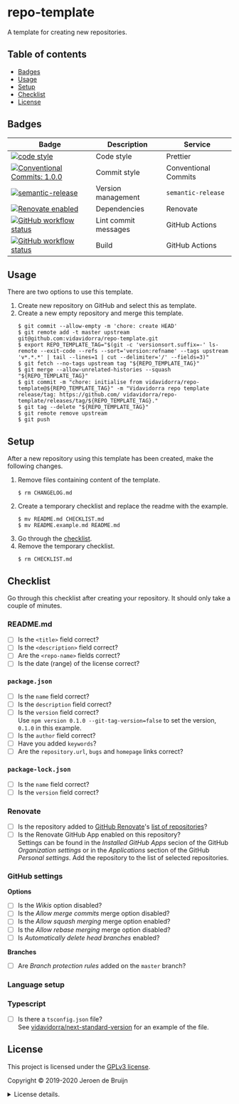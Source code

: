 # repo-template

A template for creating new repositories.

<a name="toc"></a>

## Table of contents

- [Badges](#badges)
- [Usage](#usage)
- [Setup](#setup)
- [Checklist](#checklist)
- [License](#license)

## Badges

| Badge                                                                                                                                                                                                                                                                     | Description          | Service              |
| ------------------------------------------------------------------------------------------------------------------------------------------------------------------------------------------------------------------------------------------------------------------------- | -------------------- | -------------------- |
| <a href="https://github.com/prettier/prettier#readme"><img alt="code style" src="https://img.shields.io/badge/code_style-Prettier-ff69b4.svg?logo=prettier&style=flat-square"></a>                                                                                        | Code style           | Prettier             |
| <a href="https://conventionalcommits.org"><img alt="Conventional Commits: 1.0.0" src="https://img.shields.io/badge/Conventional%20Commits-1.0.0-yellow.svg?style=flat-square"></a>                                                                                        | Commit style         | Conventional Commits |
| <a href="https://github.com/semantic-release/semantic-release"><img alt="semantic-release" src="https://img.shields.io/badge/%20%20%F0%9F%93%A6%F0%9F%9A%80-semantic--release-e10079.svg?style=flat-square"></a>                                                          | Version management   | `semantic-release`   |
| <a href="https://renovatebot.com"><img alt="Renovate enabled" src="https://img.shields.io/badge/Renovate-enabled-brightgreen.svg?logo=renovatebot&style=flat-square"></a>                                                                                                 | Dependencies         | Renovate             |
| <a href="https://github.com/vidavidorra/repo-template/actions"><img alt="GitHub workflow status" src="https://img.shields.io/github/workflow/status/vidavidorra/repo-template/Lint%20commit%20messages?logo=github&label=Lint%20commit%20messages&style=flat-square"></a> | Lint commit messages | GitHub Actions       |
| <a href="https://github.com/vidavidorra/repo-template/actions"><img alt="GitHub workflow status" src="https://img.shields.io/github/workflow/status/vidavidorra/repo-template/Build?logo=github&label=Build&style=flat-square"></a>                                       | Build                | GitHub Actions       |

## Usage

There are two options to use this template.

1. Create new repository on GitHub and select this as template.
2. Create a new empty repository and merge this template.
   ```shell
   $ git commit --allow-empty -m 'chore: create HEAD'
   $ git remote add -t master upstream git@github.com:vidavidorra/repo-template.git
   $ export REPO_TEMPLATE_TAG="$(git -c 'versionsort.suffix=-' ls-remote --exit-code --refs --sort='version:refname' --tags upstream 'v*.*.*' | tail --lines=1 | cut --delimiter='/' --fields=3)"
   $ git fetch --no-tags upstream tag "${REPO_TEMPLATE_TAG}"
   $ git merge --allow-unrelated-histories --squash "${REPO_TEMPLATE_TAG}"
   $ git commit -m "chore: initialise from vidavidorra/repo-template@${REPO_TEMPLATE_TAG}" -m "Vidavidorra repo template release/tag: https://github.com/ vidavidorra/repo-template/releases/tag/${REPO_TEMPLATE_TAG}."
   $ git tag --delete "${REPO_TEMPLATE_TAG}"
   $ git remote remove upstream
   $ git push
   ```

## Setup

After a new repository using this template has been created, make the following changes.

1. Remove files containing content of the template.
   ```shell
   $ rm CHANGELOG.md
   ```
2. Create a temporary checklist and replace the readme with the example.
   ```shell
   $ mv README.md CHECKLIST.md
   $ mv README.example.md README.md
   ```
3. Go through the [checklist](#checklist).
4. Remove the temporary checklist.
   ```shell
   $ rm CHECKLIST.md
   ```

## Checklist

Go through this checklist after creating your repository. It should only take a couple of minutes.

### README.md

- [ ] Is the `<title>` field correct?
- [ ] Is the `<description>` field correct?
- [ ] Are the `<repo-name>` fields correct?
- [ ] Is the date (range) of the license correct?

### `package.json`

- [ ] Is the `name` field correct?
- [ ] Is the `description` field correct?
- [ ] Is the `version` field correct?  
       Use `npm version 0.1.0 --git-tag-version=false` to set the version, `0.1.0` in this example.
- [ ] Is the `author` field correct?
- [ ] Have you added `keywords`?
- [ ] Are the `repository.url`, `bugs` and `homepage` links correct?

### `package-lock.json`

- [ ] Is the `name` field correct?
- [ ] Is the `version` field correct?

### Renovate

- [ ] Is the repository added to [GitHub Renovate](https://github.com/vidavidorra/github-renovate)'s [list of repositories](https://github.com/vidavidorra/github-renovate/blob/v1.0.2/src/renovate-config.js#L19)?
- [ ] Is the Renovate GitHub App enabled on this repository?  
       Settings can be found in the _Installed GitHub Apps_ secion of the GitHub _Organization settings_ or in the _Applications_ section of the GitHub _Personal settings_. Add the repository to the list of selected repositories.

### GitHub settings

**Options**

- [ ] Is the _Wikis_ option disabled?
- [ ] Is the _Allow merge commits_ merge option disabled?
- [ ] Is the _Allow squash merging_ merge option enabled?
- [ ] Is the _Allow rebase merging_ merge option disabled?
- [ ] Is _Automatically delete head branches_ enabled?

**Branches**

- [ ] Are _Branch protection rules_ added on the `master` branch?

### Language setup

### Typescript

- [ ] Is there a `tsconfig.json` file?  
       See [vidavidorra/next-standard-version](https://github.com/vidavidorra/next-standard-version) for an example of the file.

## License

This project is licensed under the [GPLv3 license](https://www.gnu.org/licenses/gpl.html).

Copyright © 2019-2020 Jeroen de Bruijn

<details><summary>License details.</summary>
<p>

This program is free software: you can redistribute it and/or modify
it under the terms of the GNU General Public License as published by
the Free Software Foundation, either version 3 of the License, or
(at your option) any later version.

This program is distributed in the hope that it will be useful,
but WITHOUT ANY WARRANTY; without even the implied warranty of
MERCHANTABILITY or FITNESS FOR A PARTICULAR PURPOSE. See the
GNU General Public License for more details.

You should have received a copy of the GNU General Public License
along with this program. If not, see <http://www.gnu.org/licenses/>.

The full text of the license is available in the [LICENSE](LICENSE.md) file in this repository and [online](https://www.gnu.org/licenses/gpl.html).

</details>
